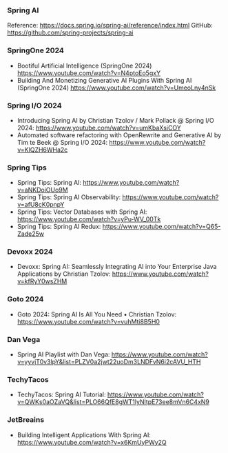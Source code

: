 ### Spring AI 

Reference: https://docs.spring.io/spring-ai/reference/index.html
GitHub: https://github.com/spring-projects/spring-ai

### SpringOne 2024

* Bootiful Artificial Intelligence (SpringOne 2024) https://www.youtube.com/watch?v=N4ptoEo5gxY
* Building And Monetizing Generative AI Plugins With Spring AI (SpringOne 2024) https://www.youtube.com/watch?v=UmeoLny4nSk
 
### Spring I/O 2024

* Introducing Spring AI by Christian Tzolov / Mark Pollack @ Spring I/O 2024: https://www.youtube.com/watch?v=umKbaXsiCOY
* Automated software refactoring with OpenRewrite and Generative AI by Tim te Beek @ Spring I/O 2024: https://www.youtube.com/watch?v=KlQZH6WHa2c
  
### Spring Tips
* Spring Tips: Spring AI: https://www.youtube.com/watch?v=aNKDoiOUo9M
* Spring Tips: Spring AI Observability: https://www.youtube.com/watch?v=afU8cK0pnpY
* Spring Tips: Vector Databases with Spring AI: https://www.youtube.com/watch?v=yPu-WV_00Tk
* Spring Tips: Spring AI Redux: https://www.youtube.com/watch?v=Q65-Zade25w

### Devoxx 2024
* Devoxx: Spring AI: Seamlessly Integrating AI into Your Enterprise Java Applications by Christian Tzolov: https://www.youtube.com/watch?v=kfRyY0wsZHM

### Goto 2024
* Goto 2024: Spring AI Is All You Need • Christian Tzolov: https://www.youtube.com/watch?v=vuhMti8B5H0

### Dan Vega
* Spring AI Playlist with Dan Vega: https://www.youtube.com/watch?v=yyvjT0v3lpY&list=PLZV0a2jwt22uoDm3LNDFvN6i2cAVU_HTH

### TechyTacos
* TechyTacos: Spring AI Tutorial: https://www.youtube.com/watch?v=QWKs0aOZaVQ&list=PLO66QfE8gWT1lyNltpE73ee8mVn6C4xN9

### JetBreains
* Building Intelligent Applications With Spring AI: https://www.youtube.com/watch?v=x6KmUyPWy2Q
